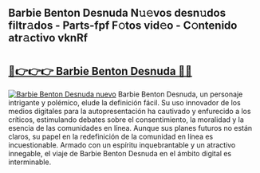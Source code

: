 ## Barbie Benton Desnuda N𝚞𝚎vos desn𝚞dos filtr𝚊dos - Parts-fpf F𝚘tos vid𝚎o - C𝚘ntenido atr𝚊ctivo vknRf

# <h2><a href="http://mb34ji2.tromn.icu/?c=Barbie+Benton+Desnuda">🔗👉👉👉 Barbie Benton Desnuda 🔗🔗</a></h2>

[![Barbie Benton Desnuda nuevo](https://i.imgur.com/pEAQMta.gif)](http://mb34ji2.tromn.icu/?c=Barbie+Benton+Desnuda)
Barbie Benton Desnuda, un personaje intrigante y polémico, elude la definición fácil. Su uso innovador de los medios digitales para la autopresentación ha cautivado y enfurecido a los críticos, estimulando debates sobre el consentimiento, la moralidad y la esencia de las comunidades en línea. Aunque sus planes futuros no están claros, su papel en la redefinición de la comunidad en línea es incuestionable. Armado con un espíritu inquebrantable y un atractivo innegable, el viaje de Barbie Benton Desnuda en el ámbito digital es interminable.
